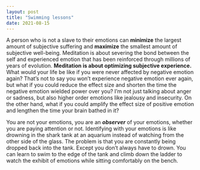 ```yaml
---
layout: post
title: "Swimming lessons"
date: 2021-08-15
---
```


A person who is not a slave to their emotions can **minimize** the largest amount of subjective suffering and **maximize** the smallest amount of subjective well-being. 
Meditation is about severing the bond between the self and experienced emotion that has been reinforced through millions of years of evolution. 
**Meditation is about optimizing subjective experience.** 
What would your life be like if you were never affected by negative emotion again? That’s not to say you won’t experience negative emotion ever again, 
but what if you could reduce the effect size and shorten the time the negative emotion wielded power over you? I’m not just talking about anger or sadness, 
but also higher order emotions like jealousy and insecurity. On the other hand, what if you could amplify the effect size of positive emotion and lengthen 
the time your brain bathed in it? 

You are not your emotions, you are an ***observer*** of your emotions, whether you are paying attention or not.
Identifying with your emotions is like drowning in the shark tank at an aquarium instead of watching from the other side of the glass. 
The problem is that you are constantly being dropped back into the tank. Except you don’t always have to drown. 
You can learn to swim to the edge of the tank and climb down the ladder to watch the exhibit of emotions while sitting comfortably on the bench.

